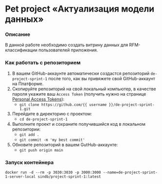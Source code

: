 # Pet project «Актуализация модели данных»

### Описание

В данной работе необходимо создать витрину данных для RFM-классификации пользователей приложения.

### Как работать с репозиторием
1. В вашем GitHub-аккаунте автоматически создастся репозиторий `de-project-sprint-1` после того, как вы привяжете свой GitHub-аккаунт на Платформе.
2. Скопируйте репозиторий на свой локальный компьютер, в качестве пароля укажите ваш `Access Token` (получить нужно на странице [Personal Access Tokens](https://github.com/settings/tokens)):
	* `git clone https://github.com/{{ username }}/de-project-sprint-1.git`
3. Перейдите в директорию с проектом: 
	* `cd de-project-sprint-1`
4. Выполните проект и сохраните получившийся код в локальном репозитории:
	* `git add .`
	* `git commit -m 'my best commit'`
5. Обновите репозиторий в вашем GutHub-аккаунте:
	* `git push origin main`

### Запуск контейнера

```
docker run -d --rm -p 3030:3030 -p 3000:3000 --name=de-project-sprint-1-server-local sindb/project-sprint-1:latest
```
